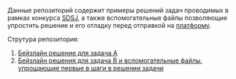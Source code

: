 Данные репозиторий содержит примеры решений задач проводимых в рамках конкурса [SDSJ](https://sdsj.ru/), а также вспомогательные файлы позволяющие упростить решение и его отладку перед отправкой на [платформу](https://contest.sdsj.ru).

Струтура репозитория:

1. [Бейзлайн решение для задача А](taskA/)
2. [Бейзлайн решения для задача B и вспомогательные файлы, упрощающие первые в шаги в решении задачи](taskB/)
